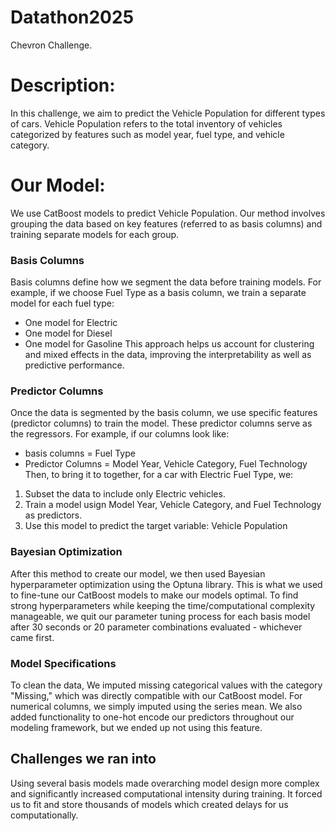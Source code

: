 # Datathon2025

Chevron Challenge.

# Description:

In this challenge, we aim to predict the Vehicle Population for different types of cars. Vehicle Population refers to the total inventory of vehicles categorized by features such as model year, fuel type, and vehicle category.

# Our Model:

We use CatBoost models to predict Vehicle Population. Our method involves grouping the data based on key features (referred to as basis columns) and training separate models for each group.

### Basis Columns
Basis columns define how we segment the data before training models. For example, if we choose Fuel Type as a basis column, we train a separate model for each fuel type:
- One model for Electric
- One model for Diesel
- One model for Gasoline
This approach helps us account for clustering and mixed effects in the data, improving the interpretability as well as predictive performance.

### Predictor Columns
Once the data is segmented by the basis column, we use specific features (predictor columns) to train the model. These predictor columns serve as the regressors. For example, if our columns look like:
- basis columns = Fuel Type
- Predictor Columns = Model Year, Vehicle Category, Fuel Technology
Then, to bring it to together, for a car with Electric Fuel Type, we:
1. Subset the data to include only Electric vehicles.
2. Train a model usign Model Year, Vehicle Category, and Fuel Technology as predictors. 
3. Use this model to predict the target variable: Vehicle Population

### Bayesian Optimization
After this method to create our model, we then used Bayesian hyperparameter optimization using the Optuna library. This is what we used to fine-tune our CatBoost models to make our models optimal. To find strong hyperparameters while keeping the time/computational complexity manageable, we quit our parameter tuning process for each basis model after 30 seconds or 20 parameter combinations evaluated - whichever came first.

### Model Specifications

To clean the data, We imputed missing categorical values with the category "Missing," which was directly compatible with our CatBoost model. For numerical columns, we simply imputed using the series mean. We also added functionality to one-hot encode our predictors throughout our modeling framework, but we ended up not using this feature. 

## Challenges we ran into

Using several basis models made overarching model design more complex and significantly increased computational intensity during training. It forced us to fit and store thousands of models which created delays for us computationally. 